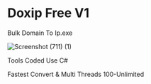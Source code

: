 # Doxip Free V1
Bulk Domain To Ip.exe

![Screenshot (711) (1)](https://github.com/spammarket/doxip/assets/140680760/ceec9b88-69f6-4ea6-a879-01f306877b0b)

Tools Coded Use C#

Fastest Convert & Multi Threads 100-Unlimited
